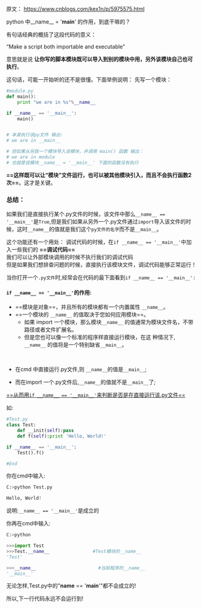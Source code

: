 原文：
https://www.cnblogs.com/kex1n/p/5975575.html

python 中__name__ = '__main__' 的作用，到底干嘛的？

有句话经典的概括了这段代码的意义：

“Make a script both importable and executable”

意思就是说 **让你写的脚本模块既可以导入到别的模块中用，另外该模块自己也可执行**。

这句话，可能一开始听的还不是很懂。下面举例说明：
先写一个模块：
```py
#module.py
def main():
    print "we are in %s"%__name__

if __name__ == '__main__':
    main()


# 本身执行该py文件 输出:
# we are in __main__

# 但如果从另我一个模块导入该模块，并调用 main() 函数 输出：
# we are in module
# 也就是说模块__name__ = '__main__' 下面的函数没有执行
```

**==这样既可以让“模块”文件运行，也可以被其他模块引入，而且不会执行函数2次==**。这才是关键。

 

### 总结：

如果我们是直接执行某个.py文件的时候，该文件中那么`__name__ == '__main__'`是`True`,但是我们如果从另外一个.py文件通过`import`导入该文件的时候，这时`__name__`的值就是我们这个`py文件的名字`而不是`__main__`。

这个功能还有一个用处：
调试代码的时候，在`if __name__ == '__main__'`中加入一些我们的 **==调试代码==**<br>我们可以让外部模块调用的时候不执行我们的调试代码<br>但是如果我们想排查问题的时候，直接执行该模块文件，调试代码能够正常运行！<br>


当你打开一个`.py文件`时,经常会在代码的最下面看到`if __name__ == '__main__':`

#### `if __name__ == '__main__'`的作用:
- ==模块是对象==，并且所有的模块都有一个内置属性 `__name__`。
- ==一个模块的 `__name__` 的值取决于您如何应用模块==。
  - 如果 import 一个模块，那么模块`__name__` 的值通常为模块文件名，不带路径或者文件扩展名。
  - 但是您也可以像一个标准的程序样直接运行模块，在这 种情况下, `__name__` 的值将是一个特别缺省`__main__`。



<br>

- 在cmd 中直接运行.py文件,则 `__name__`的值是`__main__`;

- 而在import 一个.py文件后,`__name__`的值就不是`__main__`了;

<u>==从而用`if __name__ == '__main__'`来判断是否是在直接运行该.py文件==</u>

如:
```py
#Test.py
class Test:
    def __init(self):pass
    def f(self):print 'Hello, World!'

if __name__ == '__main__':
    Test().f()

#End
```
 

你在cmd中输入:
```py
C:>python Test.py

Hello, World!
```
说明:`__name__ == '__main__'`是成立的

 

你再在cmd中输入:
```py
C:>python

>>>import Test
>>>Test.__name__                #Test模块的__name__
'Test'

>>>__name__                       #当前程序的__name__
'__main__'
```
无论怎样,Test.py中的"__name__ == '__main__'"都不会成立的!

所以,下一行代码永远不会运行到!